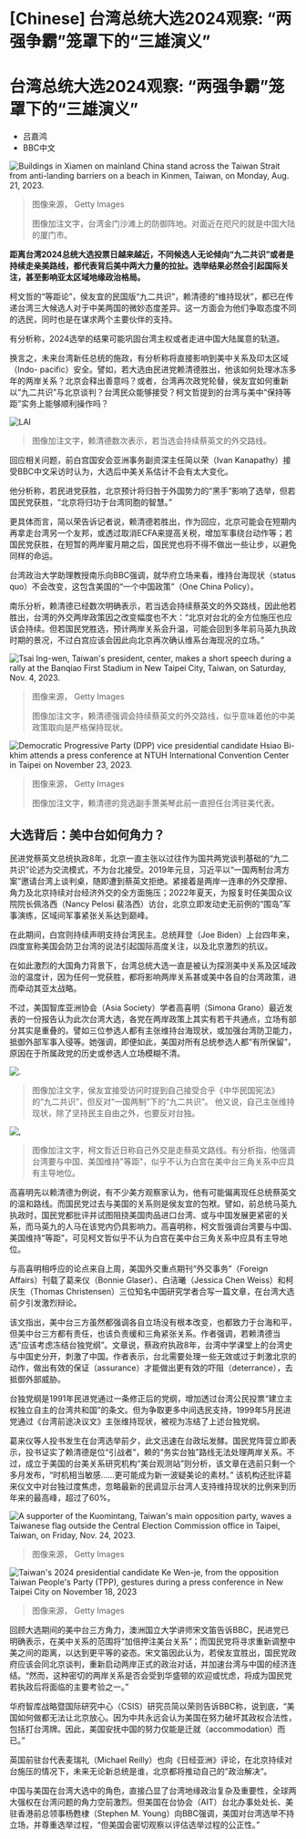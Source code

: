 # [Chinese] 台湾总统大选2024观察: “两强争霸”笼罩下的“三雄演义”

#  台湾总统大选2024观察: “两强争霸”笼罩下的“三雄演义”

  * 吕嘉鸿 
  * BBC中文 


![Buildings in Xiamen on mainland China stand across the Taiwan Strait from anti-landing barriers on a beach in Kinmen, Taiwan, on Monday, Aug. 21, 2023.](_131974975_gettyimages-1630672699.jpg)

> 图像来源，  Getty Images
>
> 图像加注文字，台湾金门沙滩上的防御阵地。对面近在咫尺的就是中国大陆的厦门市。

**距离台湾2024总统大选投票日越来越近，不同候选人无论倾向“九二共识”或者是持续走亲美路线，都代表背后美中两大力量的拉扯。选举结果必然会引起国际关注，甚至影响亚太区域地缘政治格局。**

柯文哲的“等距论”，侯友宜的民国版“九二共识”，赖清德的“维持现状”，都已在传递台湾三大候选人对于中美两国的微妙态度差异。这一方面会为他们争取态度不同的选民，同时也是在谋求两个主要伙伴的支持。

有分析称，2024选举的结果可能巩固台湾主权或者走进中国大陆属意的轨道。

换言之，未来台湾新任总统的施政，有分析称将直接影响到美中关系及印太区域（Indo- pacific）安全。譬如，若大选由民进党赖清德胜出，他该如何处理冰冻多年的两岸关系？北京会释出善意吗？或者，台湾再次政党轮替，侯友宜如何重新以“九二共识”与北京谈判？台湾民众能够接受？柯文哲提到的台湾与美中“保持等距”实务上能够顺利操作吗？

![LAI](_131956300_lai_ching_te.png)

> 图像加注文字，赖清德数次表示，若当选会持续蔡英文的外交路线。

回应相关问题，前白宫国安会亚洲事务副资深主任简以荣（Ivan Kanapathy）接受BBC中文采访时认为，大选后中美关系估计不会有太大变化。

他分析称，若民进党获胜，北京预计将归咎于外国势力的“黑手”影响了选举，但若国民党获胜，“北京将归功于台湾同胞的智慧。”

更具体而言，简以荣告诉记者说，赖清德若胜出，作为回应，北京可能会在短期内再拿走台湾另一个友邦，或透过取消ECFA来提高关税，增加军事绕台动作等；若国民党获胜，在短暂的两岸蜜月期之后，国民党也将不得不做出一些让步，以避免同样的命运。

台湾政治大学助理教授南乐向BBC强调，就华府立场来看，维持台海现状（status quo）不会改变，这包含美国的“一个中国政策”（One China Policy）。

南乐分析，赖清德已经数次明确表示，若当选会持续蔡英文的外交路线，因此他若胜出，台湾的外交两岸政策因之改变幅度也不大：“北京对台北的全方位施压也应该会持续。但若国民党胜选，预计两岸关系会升温，可能会回到多年前马英九执政时期的景况，不过白宫应该会因此向北京再次确认维系台海现况的立场。”

![Tsai Ing-wen, Taiwan's president, center, makes a short speech during a rally at the Banqiao First Stadium in New Taipei City, Taiwan, on Saturday, Nov. 4, 2023.](_131950336_gettyimages-1763592253.jpg)

> 图像来源，  Getty Images
>
> 图像加注文字，赖清德强调会持续蔡英文的外交路线，似乎意味着他的中美政策取向是严格保持现状。

![Democratic Progressive Party \(DPP\) vice presidential candidate Hsiao Bi- khim attends a press conference at NTUH International Convention Center in Taipei on November 23, 2023.](_131950338_gettyimages-1797514726.jpg)

> 图像来源，  Getty Images
>
> 图像加注文字，赖清德的竞选副手萧美琴此前一直担任台湾驻美代表。

##  大选背后：美中台如何角力？

民进党蔡英文总统执政8年，北京一直主张以过往作为国共两党谈判基础的“九二共识”论述为交流模式，不为台北接受。2019年元旦，习近平以“一国两制台湾方案”邀请台湾上谈判桌，随即遭到蔡英文拒绝。紧接着是两岸一连串的外交摩擦、角力及北京持续对台经济外交的全方面施压；2022年夏天，为报复时任美国众议院院长佩洛西（Nancy Pelosi 裴洛西）访台，北京立即发动史无前例的“围岛”军事演练，区域间军事紧张关系达到巅峰。

在此期间，白宫则持续声明支持台湾民主。总统拜登（Joe Biden）上台四年来，四度宣称美国会防卫台湾的说法引起国际高度关注，以及北京激烈的抗议。

在如此激烈的大国角力背景下，台湾总统大选一直是被认为探测美中关系及区域政治的温度计，因为任何一党获胜，都将影响两岸关系甚或美中各自的台湾政策，进而牵动其亚太战略。

不过，美国智库亚洲协会（Asia Society）学者高喜明（Simona Grano）最近发表的一份报告认为此次台湾大选，各党在两岸政策上其实有若干共通点，立场有部分其实是重叠的。譬如三位参选人都有主张维持台海现状，或加强台湾防卫能力，抵御外部军事入侵等。她强调，即便如此，美国对所有总统参选人都“有所保留”，原因在于所属政党的历史或参选人立场模糊不清。

![.](_131956298_hou_yu-ih.png)

> 图像加注文字，侯友宜接受访问时提到自己接受合乎《中华民国宪法》的“九二共识”，但反对“一国两制”下的“九二共识”。 他又说，自己主张维持现状，除了坚持民主自由之外，也要反对台独。

![,](_131956299_ko_wen_je-1.png)

> 图像加注文字，柯文哲近日称自己外交是走蔡英文路线。有分析指，他强调台湾要与中国、美国维持"等距"，似乎不认为白宫在美中台三角关系中应具有主导地位。

高喜明先以赖清德为例说，有不少美方观察家认为，他有可能偏离现任总统蔡英文的温和路线。而国民党过去与美国的关系则是侯友宜的包袱。譬如，前总统马英九执政时，国民党都批评并试图阻挠美国肉品进口台湾、或与中国发展更紧密的关系，而马英九的人马在该党内仍具影响力。高喜明称，柯文哲强调台湾要与中国、美国维持“等距”，可见柯文哲似乎不认为白宫在美中台三角关系中应具有主导地位。

与高喜明相呼应的论点来自上周，美国外交重点期刊“外交事务”（Foreign Affairs）刊载了葛来仪（Bonnie Glaser）、白洁曦（Jessica Chen Weiss）和柯庆生（Thomas Christensen）三位知名中国研究学者合写一篇文章，在台湾大选前夕引发激烈辩论。

该文指出，美中台三方虽然都强调各自立场没有根本改变，也都致力于台海和平，但美中台三方都有责任，也该负责缓和三角紧张关系。作者强调，若赖清德当选“应该考虑冻结台独党纲”。文章说，蔡政府执政8年，台湾中学课堂上的台湾史与中国史分开，刺激了中国。作者表示，台北需要处理一些无效或过于刺激北京的动作，做出有效的保证（assurance）才能做出更有效的吓阻（deterrance），去抵御外部威胁。

台独党纲是1991年民进党通过一条修正后的党纲，增加透过台湾公民投票“建立主权独立自主的台湾共和国”的条文。但为争取更多中间选民支持，1999年5月民进党通过《台湾前途决议文》主张维持现状，被视为冻结了上述台独党纲。


葛来仪等人投书发生在台湾选举前夕，此文迅速在台政坛发酵。国民党阵营立即表示，投书证实了赖清德是位“引战者”，赖的“务实台独”路线无法处理两岸关系。不过，成立于美国的台美关系研究机构“美台观测站”则分析，该文章在选前只剩一个多月发布，“时机相当敏感……更可能成为新一波疑美论的素材。” 该机构还批评葛来仪文中对台独过度焦虑，忽略最新的民调显示台湾人支持维持现状的比例来到历年来的最高峰，超过了60%。

![A supporter of the Kuomintang, Taiwan's main opposition party, waves a Taiwanese flag outside the Central Election Commission office in Taipei, Taiwan, on Friday, Nov. 24, 2023.](_131950340_gettyimages-1799831264.jpg)

> 图像来源，  Getty Images

![Taiwan's 2024 presidential candidate Ke Wen-je, from the opposition Taiwan People's Party \(TPP\), gestures during a press conference in New Taipei City on November 18, 2023](_131957684_gettyimages-1788584625.jpg)

> 图像来源，  Getty Images

回顾大选期间的美中台三方角力，澳洲国立大学讲师宋文笛告诉BBC，民进党已明确表示，在美中关系的范围将“加倍押注美台关系”；而国民党将寻求重新调整中美之间的距离，以达到更平等的姿态。宋文笛因此认为，若侯友宜胜出，国民党政府应该会同北京谈判，重新启动两岸正式的政治对话，并加速台湾与中国的经济连结。“然而，这种密切的两岸关系是否会受到华盛顿的欢迎或忧虑，将成为国民党若执政后将面临的主要考验之一。”

华府智库战略暨国际研究中心（CSIS）研究员简以荣则告诉BBC称，说到底，“美国如何做都无法让北京放心。因为中共永远会认为美国在努力破坏其政权合法性，包括打台湾牌。因此，美国安抚中国的努力仅能是迁就（accommodation）而已。”

英国前驻台代表麦瑞礼（Michael Reilly）也向《日经亚洲》评论，在北京持续对台施压的情况下，未来无论新总统是谁，北京都将推动自己的”政治解决“。

中国与美国在台湾大选中的角色，直接凸显了台湾地缘政治复杂及重要性，全球两大强权在台湾问题的角力空前激烈。但美国在台协会（AIT）台北办事处处长、美驻香港前总领事杨甦棣（Stephen M. Young）向BBC强调，美国对台湾选举不持立场，并尊重选举过程，“但美国会密切观察以评估选举过程的公正性。”


